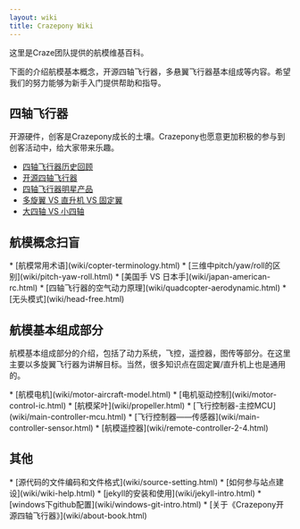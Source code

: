 ```yaml
---
layout: wiki
title: Crazepony Wiki
---
```


<div class="jumbotron">
    <p class="lead">这里是Craze团队提供的航模维基百科。</p>
    <p class="lead">下面的介绍航模基本概念，开源四轴飞行器，多悬翼飞行器基本组成等内容。希望我们的努力能够为新手入门提供帮助和指导。 </p>
</div>

<h2 id="quadcopter">四轴飞行器</h2>
<p>开源硬件，创客是Crazepony成长的土壤。Crazepony也愿意更加积极的参与到创客活动中，给大家带来乐趣。</p>

* [四轴飞行器历史回顾](wiki/quadcopter-history.html)
* [开源四轴飞行器](wiki/opensource-quadcopter.html)
* [四轴飞行器明星产品](wiki/quadcopter-star.html)
* [多旋翼 VS 直升机 VS 固定翼](wiki/heli-quad-fix-copter.html)
* [大四轴 VS 小四轴](wiki/large-small-quadcopter.html)

<h2 id="copter-term">航模概念扫盲</h2>
* [航模常用术语](wiki/copter-terminology.html)
* [三维中pitch/yaw/roll的区别](wiki/pitch-yaw-roll.html)
* [美国手 VS 日本手](wiki/japan-american-rc.html)
* [四轴飞行器的空气动力原理](wiki/quadcopter-aerodynamic.html)
* [无头模式](wiki/head-free.html)

<h2 id="copter">航模基本组成部分</h2>
<p>航模基本组成部分的介绍，包括了动力系统，飞控，遥控器，图传等部分。在这里主要以多旋翼飞行器为讲解目标。当然，很多知识点在固定翼/直升机上也是通用的。</p>
* [航模电机](wiki/motor-aircraft-model.html)
* [电机驱动控制](wiki/motor-control-ic.html)
* [航模桨叶](wiki/propeller.html)
* [飞行控制器-主控MCU](wiki/main-controller-mcu.html)
* [飞行控制器——传感器](wiki/main-controller-sensor.html)
* [航模遥控器](wiki/remote-controller-2-4.html)


<h2 id="other">其他</h2>
* [源代码的文件编码和文件格式](wiki/source-setting.html)
* [如何参与站点建设](wiki/wiki-help.html)
* [jekyll的安装和使用](wiki/jekyll-intro.html)
* [windows下github配置](wiki/windows-git-intro.html)
* [关于《Crazepony开源四轴飞行器》](wiki/about-book.html)
